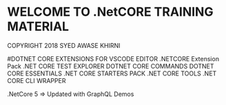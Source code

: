 # WELCOME TO .NetCORE TRAINING MATERIAL 
COPYRIGHT 2018 SYED AWASE KHIRNI 


#DOTNET CORE EXTENSIONS FOR VSCODE EDITOR 
.NETCORE Extension Pack 
.NET CORE TEST EXPLORER 
DOTNET CORE COMMANDS 
DOTNET CORE ESSENTIALS
.NET CORE STARTERS PACK
.NET CORE TOOLS 
.NET CORE CLI WRAPPER 

.NetCore 5 => Updated with GraphQL Demos 
